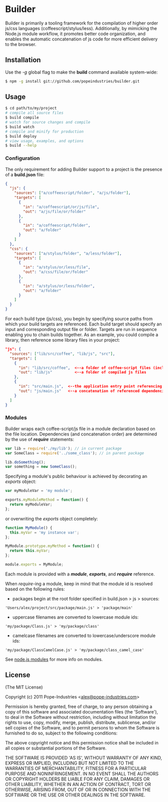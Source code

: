 # Builder

Builder is primarily a tooling framework for the compilation of higher order js/css languages (coffeescript/stylus/less). 
Additionally, by mimicking the Node.js module workflow, it promotes better code organization, 
and enables the automatic concatenation of js code for more efficient delivery to the browser.

## Installation

Use the *-g* global flag to make the **build** command available system-wide:

```bash
$ npm -g install git://github.com/popeindustries/builder.git
```

## Usage

```bash
$ cd path/to/my/project
# compile all source files
$ build compile
# watch for source changes and compile
$ build watch
# compile and minify for production
$ build deploy
# view usage, examples, and options
$ build --help
```

### Configuration

The only requirement for adding Builder support to a project is the presence of a **build.json** file:

```json
{
  "js": {
    "sources": ["a/coffeescript/folder", "a/js/folder"],
    "targets": [
      {
        "in": "a/coffeescript/or/js/file",
        "out": "a/js/file/or/folder"
      },
      {
        "in": "a/coffeescript/folder",
        "out": "a/folder"
      }
    ]
  },
  "css": {
    "sources": ["a/stylus/folder", "a/less/folder"],
    "targets": [
      {
        "in": "a/stylus/or/less/file",
        "out": "a/css/file/or/folder"
      },
      {
        "in": "a/stylus/or/less/folder",
        "out": "a/folder"
      }
    ]
  }
}
```

For each build type (js/css), you begin by specifying source paths from which your build targets are referenced.
Each build target should specify an input and corresponding output file or folder. 
Targets are run in sequence enabling you to chain builds together.
As an example, you could compile a library, then reference some library files in your project:

```json
"js": {
  "sources": ["lib/src/coffee", "lib/js", "src"],
  "targets": [
    {
      "in": "lib/src/coffee",  <--a folder of coffee-script files (including nested folders)
      "out": "lib/js"          <--a folder of compiled js files
    },
    {
      "in": "src/main.js",  <--the application entry point referencing library dependencies
      "out": "js/main.js"   <--a concatenation of referenced dependencies
    }
  ]
}
```

### Modules

Builder wraps each coffee-script/js file in a module declaration based on the file location. 
Dependencies (and concatenation order) are determined by the use of ***require*** statements:

```javascript
var lib = require('./my/lib'); // in current package
var SomeClass = require('../some_class'); // in parent package

lib.doSomething();
var something = new SomeClass();
```

Specifying a module's public behaviour is achieved by decorating an *exports* object:

```javascript
var myModuleVar = 'my module';

exports.myModuleMethod = function() { 
  return myModuleVar;
};
```

or overwriting the *exports* object completely:

```javascript
function MyModule() {
  this.myVar = 'my instance var';
};

MyModule.prototype.myMethod = function() {
  return this.myVar;
};

module.exports = MyModule;
```

Each module is provided with a ***module***, ***exports***, and ***require*** reference.

When *require*-ing a module, keep in mind that the module id is resolved based on the following rules:

 - packages begin at the root folder specified in build.json > js > sources:
```
'Users/alex/project/src/package/main.js' > 'package/main'
```
 - uppercase filenames are converted to lowercase module ids: 
```
'my/package/Class.js' > 'my/package/class'
```
 - camelcase filenames are converted to lowercase/underscore module ids: 
```
'my/package/ClassCamelCase.js' > 'my/package/class_camel_case'
```

See [node.js modules](http://nodejs.org/docs/v0.6.0/api/modules.html) for more info on modules.

## License 

(The MIT License)

Copyright (c) 2011 Pope-Industries &lt;alex@pope-industries.com&gt;

Permission is hereby granted, free of charge, to any person obtaining
a copy of this software and associated documentation files (the
'Software'), to deal in the Software without restriction, including
without limitation the rights to use, copy, modify, merge, publish,
distribute, sublicense, and/or sell copies of the Software, and to
permit persons to whom the Software is furnished to do so, subject to
the following conditions:

The above copyright notice and this permission notice shall be
included in all copies or substantial portions of the Software.

THE SOFTWARE IS PROVIDED 'AS IS', WITHOUT WARRANTY OF ANY KIND,
EXPRESS OR IMPLIED, INCLUDING BUT NOT LIMITED TO THE WARRANTIES OF
MERCHANTABILITY, FITNESS FOR A PARTICULAR PURPOSE AND NONINFRINGEMENT.
IN NO EVENT SHALL THE AUTHORS OR COPYRIGHT HOLDERS BE LIABLE FOR ANY
CLAIM, DAMAGES OR OTHER LIABILITY, WHETHER IN AN ACTION OF CONTRACT,
TORT OR OTHERWISE, ARISING FROM, OUT OF OR IN CONNECTION WITH THE
SOFTWARE OR THE USE OR OTHER DEALINGS IN THE SOFTWARE.
